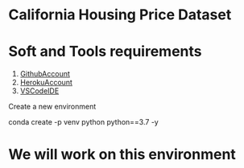 # California Housing Price Dataset 
#
# Soft and Tools requirements


1. [GithubAccount](https://github.com)
2. [HerokuAccount](https://heroku.com)
3. [VSCodeIDE](https://code.visualstudio.com)

Create a new environment

conda create -p venv python python==3.7 -y

# We will work on this environment